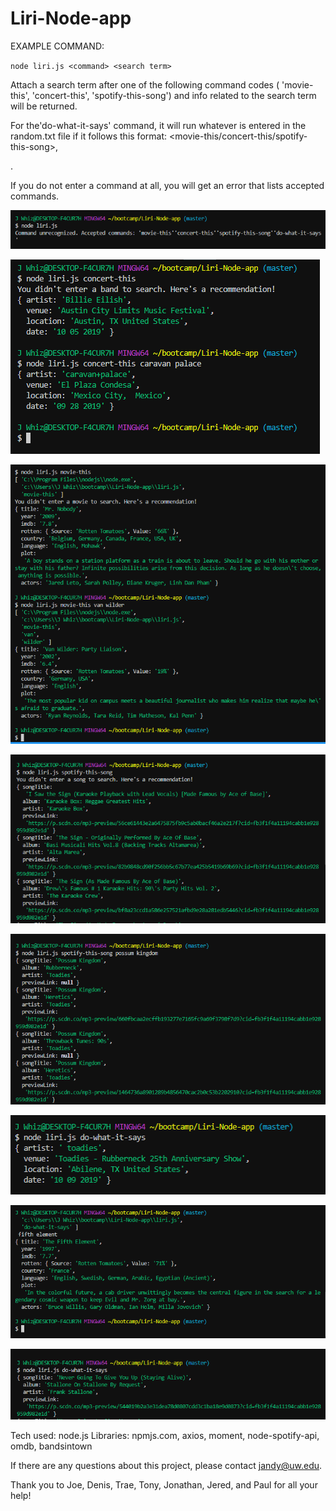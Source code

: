 # Liri-Node-app

EXAMPLE COMMAND:

`node liri.js <command> <search term>`

Attach a search term after one of the following command codes ( 'movie-this', 'concert-this', 'spotify-this-song') and info related to the search term will be returned.

For the'do-what-it-says' command, it will run whatever is entered in the random.txt file if it follows this format: <movie-this/concert-this/spotify-this-song>,<search term>.

If you do not enter a command at all, you will get an error that lists accepted commands.

![concert-error](./images/no-command-error.PNG "error msg if no command entered")

![concert-this](./images/concert-this.PNG "concert-this with and without search term")

![movie-this](./images/movie-this.PNG "movie-this with and without search term")

![spotify-this-song none](./images/spotify-this-song-none.PNG "spotify-this-song without search term")

![spotify-this-song with search term](./images/spotify-this-song-with-song.PNG "spotify-this-song with search term")

![do-what-concert](./images/do-what-it-says-concert.PNG "do-what-it-says-concert")

![do-what-movie](./images/do-what-it-says-movie.PNG "do-what-it-says-movie")

![do-what-song](./images/do-what-it-says-song.PNG "do-what-it-says-song")

Tech used: node.js
Libraries: npmjs.com, axios, moment, node-spotify-api, omdb, bandsintown

If there are any questions about this project, please contact jandy@uw.edu.

Thank you to Joe, Denis, Trae, Tony, Jonathan, Jered, and Paul for all your help!
